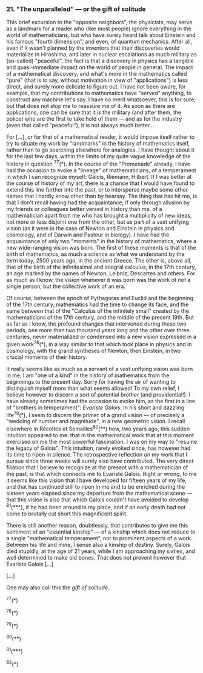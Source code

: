 ### 21. "The unparalleled" &mdash; or the gift of solitude
This brief excursion to the "opposite neighbors", the physicists, may serve as a landmark for a reader who (like most people) ignore everything in the world of mathematicians, but who have surely heard talk about Einstein and his famous "fourth dimension", and even, of quantum mechanics. After all, even if it wasn't planned by the inventors that their discoveries would materialize in Hiroshima, and later in nuclear escalations as much military as (so-called) "peaceful", the fact is that a discovery in physics has a tangible and quasi-immediate impact on the world of people in general. The impact of a mathematical discovery, and what's more in the mathematics called "pure" (that is to say, without motivation in view of "applications") is less direct, and surely more delicate to figure out. I have not been aware, for example, that my contributions to mathematics have "served" anything, to construct any machine let's say. I have no merit whatsoever, this is for sure, but that does not stop me to reassure me of it. As soon as there are applications, one can be sure that it is the military (and after them, the police) who are the first to take hold of them &mdash; and as for the industry (even that called "peaceful"), it is not always much better...

For [...], or for that of a mathematical reader, it would impose itself rather to try to situate my work by "landmarks" in the history of mathematics itself, rather than to go searching elsewhere for analogies. I have thought about it for the last few days, within the limits of my quite vague knowledge of the history in question <sup>77</sup>(&ast;). In the course of the "Promenade" already, I have had the occasion to evoke a "lineage" of mathematicians, of a temperament in which I can recognize myself: Galois, Riemann, Hilbert. If I was better at the course of history of my art, there is a chance that I would have found to extend this line further into the past, or to intersperse maybe some other names that I hardly know other than by hearsay. The thing that has hit me, is that I don't recall having had the acquaintance, if only through allusion by my friends or colleagues better versed in history than me, of a mathematician apart from me who has brought a multiplicity of new ideas, not more or less disjoint one from the other, but as part of a vast unifying vision (as it were in the case of Newton and Einstein in physics and cosmology, and of Darwin and Pasteur in biology). I have had the acquaintance of only two "moments" in the history of mathematics, where a new wide-ranging vision was born. The first of these moments is that of the birth of mathematics, as much a science as what we understand by the term today, 2500 years ago, in the ancient Greece. The other is, above all, that of the birth of the infinitesimal and integral calculus, in the 17th century, an age marked by the names of Newton, Leibniz, Descartes and others. For as much as I know, the vision whenever it was born was the work of not a single person, but the collective work of an era.

Of course, between the epoch of Pythagoras and Euclid and the beginning of the 17th century, mathematics had the time to change its face, and the same between that of the "Calculus of the infinitely small" created by the mathematicians of the 17th century, and the middle of the present 19th. But as far as I know, the profound changes that intervened during these two periods, one more than two thousand years long and the other over three centuries, never materialized or condensed into a new vision expressed in a given work<sup>78</sup>(&ast;), in a way similar to that which took place in physics and in cosmology, with the grand syntheses of Newton, then Einstein, in two crucial moments of their history.

It really seems like as much as a servant of a vast unifying vision was born in me, I am "one of a kind" in the history of mathematics from the beginnings to the present day. Sorry for having the air of wanting to distinguish myself more than what seems allowed! To my own relief, I believe however to discern a sort of potential _brother_ (and providential!). I have already sometimes had the occasion to evoke him, as the first in a line of "brothers in temperament": _Evariste Galois_. In his short and dazzling life<sup>79</sup>(&ast;), I seem to discern the primer of a grand vision &mdash; of precisely a "wedding of number and magnitude", in a new geometric vision. I recall elsewhere in Récoltes et Semailles<sup>80</sup>(&ast;&ast;) how, two years ago, this sudden intuition appeared to me: that in the mathematical work that at this moment exercised on me the most powerful fascination, I was on my way to "resume the legacy of Galois". This intuition, rarely evoked since, has however had its time to ripen in silence. The retrospective reflection on my work that I pursue since three weeks will surely also have contributed. The very direct filiation that I believe to recognize at the present with a mathematician of the past, is that which connects me to Evariste Galois. Right or wrong, to me it seems like this vision that I have developed for fifteen years of my life, and that has continued still to ripen in me and to be enriched during the sixteen years elapsed since my departure from the mathematical scene &mdash; that this vision is also that which Galois couldn't have avoided to develop <sup>81</sup>(&ast;&ast;&ast;), if he had been around in my place, and if an early death had not come to brutally cut short this magnificent spirit.

There is still another reason, doubtlessly, that contributes to give me this sentiment of an "essential kinship" &mdash; of a kinship which does not reduce to a single "mathematical temperament", nor to prominent aspects of a work. Between his life and mine, I sense also a kinship of destiny. Surely, Galois died stupidly, at the age of 21 years, while I am approaching my sixties, and well determined to make old bones. That does not prevent however that Evariste Galois [...]

[...]

One may also call this the _gift of solitude_.


<sup>77</sup>(&ast;)

<sup>78</sup>(&ast;)

<sup>79</sup>(&ast;)

<sup>80</sup>(&ast;&ast;)

<sup>81</sup>(&ast;&ast;&ast;)

<sup>82</sup>(&ast;)
